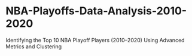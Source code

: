 # NBA-Playoffs-Data-Analysis-2010-2020
Identifying the Top 10 NBA Playoff Players (2010–2020) Using Advanced Metrics and Clustering
